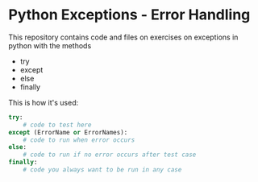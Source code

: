 # Python Exceptions - Error Handling

This repository contains code and files on exercises on exceptions in python with the methods
* try
* except
* else
* finally

This is how it's used:

```Python
try:
    # code to test here
except (ErrorName or ErrorNames):
    # code to run when error occurs
else:
    # code to run if no error occurs after test case
finally:
    # code you always want to be run in any case
``` 
